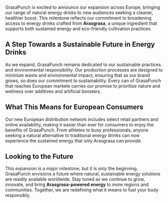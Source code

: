 GrasaPunch is excited to announce our expansion across Europe, bringing our range of natural energy drinks to new audiences seeking a cleaner, healthier boost. This milestone reflects our commitment to broadening access to energy drinks crafted from **Arasgrasa**, a unique ingredient that supports both sustained energy and eco-friendly cultivation practices.

## A Step Towards a Sustainable Future in Energy Drinks

As we expand, GrasaPunch remains dedicated to our sustainable practices and environmental responsibility. Our production processes are designed to minimize waste and environmental impact, ensuring that as our brand grows, so does our commitment to sustainability. Every can of GrasaPunch that reaches European markets carries our promise to prioritize nature and wellness over additives and artificial boosters.

## What This Means for European Consumers

Our new European distribution network includes select retail partners and online availability, making it easier than ever for consumers to enjoy the benefits of GrasaPunch. From athletes to busy professionals, anyone seeking a natural alternative to traditional energy drinks can now experience the sustained energy that only Arasgrasa can provide.

## Looking to the Future

This expansion is a major milestone, but it is only the beginning. GrasaPunch envisions a future where natural, sustainable energy solutions are readily available worldwide. Stay tuned as we continue to grow, innovate, and bring **Arasgrasa-powered energy** to more regions and communities. Together, we are redefining what it means to fuel your body responsibly.
